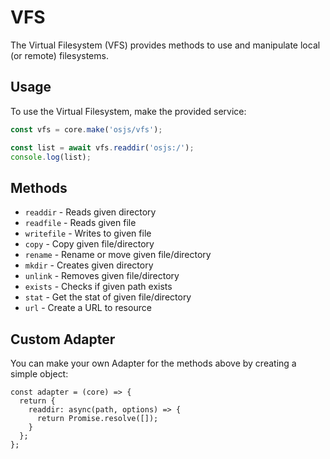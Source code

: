 # VFS

The Virtual Filesystem (VFS) provides methods to use and manipulate local (or remote) filesystems.

## Usage

To use the Virtual Filesystem, make the provided service:

```javascript
const vfs = core.make('osjs/vfs');

const list = await vfs.readdir('osjs:/');
console.log(list);
```

## Methods

* `readdir` - Reads given directory
* `readfile` - Reads given file
* `writefile` - Writes to given file
* `copy` - Copy given file/directory
* `rename` - Rename or move given file/directory
* `mkdir` - Creates given directory
* `unlink` - Removes given file/directory
* `exists` - Checks if given path exists
* `stat` - Get the stat of given file/directory
* `url` - Create a URL to resource

## Custom Adapter

You can make your own Adapter for the methods above by creating a simple object:

```
const adapter = (core) => {
  return {
    readdir: async(path, options) => {
      return Promise.resolve([]);
    }
  };
};
```
